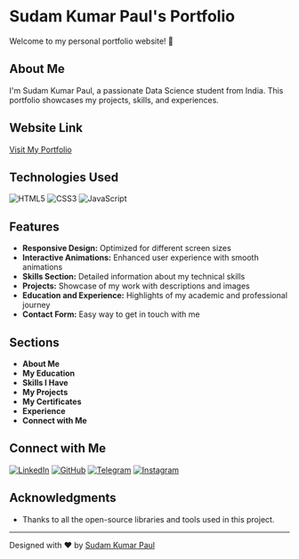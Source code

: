 # Sudam Kumar Paul's Portfolio

Welcome to my personal portfolio website! 🚀

## About Me

I'm Sudam Kumar Paul, a passionate Data Science student from India. This portfolio showcases my projects, skills, and experiences.

## Website Link

[Visit My Portfolio](https://sudam23.github.io/)

## Technologies Used

![HTML5](https://img.shields.io/badge/-HTML5-E34F26?style=flat&logo=html5&logoColor=white)
![CSS3](https://img.shields.io/badge/-CSS3-1572B6?style=flat&logo=css3&logoColor=white)
![JavaScript](https://img.shields.io/badge/-JavaScript-F7DF1E?style=flat&logo=javascript&logoColor=black)

## Features

- **Responsive Design:** Optimized for different screen sizes
- **Interactive Animations:** Enhanced user experience with smooth animations
- **Skills Section:** Detailed information about my technical skills
- **Projects:** Showcase of my work with descriptions and images
- **Education and Experience:** Highlights of my academic and professional journey
- **Contact Form:** Easy way to get in touch with me

## Sections

- **About Me**
- **My Education**
- **Skills I Have**
- **My Projects**
- **My Certificates**
- **Experience**
- **Connect with Me**

## Connect with Me

[![LinkedIn](https://img.shields.io/badge/-LinkedIn-0A66C2?style=flat&logo=linkedin&logoColor=white)](https://www.linkedin.com/in/kumarsudam23)
[![GitHub](https://img.shields.io/badge/-GitHub-181717?style=flat&logo=github&logoColor=white)](https://github.com/Sudam23)
[![Telegram](https://img.shields.io/badge/-Telegram-2CA5E0?style=flat&logo=telegram&logoColor=white)](https://t.me/Sudam2002)
[![Instagram](https://img.shields.io/badge/-Instagram-E4405F?style=flat&logo=instagram&logoColor=white)](https://www.instagram.com/_sudamofficial_/)

## Acknowledgments

- Thanks to all the open-source libraries and tools used in this project.

---

Designed with ❤️ by [Sudam Kumar Paul](https://www.linkedin.com/in/kumarsudam23)
